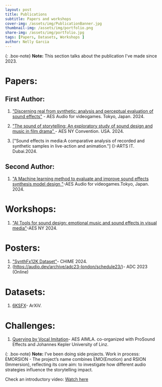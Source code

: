 ```yaml
---
layout: post
title: Publications
subtitle: Papers and workshops
cover-img: /assets/img/PublicationBanner.jpg
thumbnail-img: /assets/img/portfolio.png
share-img: /assets/img/portfolio.jpg
tags: [Papers, Datasets, Workshops ]
author: Nelly Garcia
---
```

{: .box-note}
**Note:** This section talks about the publication I've made since 2023.

# Papers:
## First Author:
1. ["Discerning real from synthetic: analysis and perceptual evaluation of sound effects"](https://scholar.google.com/citations?view_op=view_citation&hl=es&user=RqIkG4oAAAAJ&authuser=5&citation_for_view=RqIkG4oAAAAJ:u5HHmVD_uO8C) - AES Audio for videogames. Tokyo, Japan. 2024.

2. [ "The sound of storytelling: An exploratory study of sound
design and music in film drama" ](https://aes2.org/publications/elibrary/)- AES NY Convention. USA. 2024.

3. ["Sound effects in media:A comparative analysis of recorded and synthetic samples in live-action and animation."] ()-ARTS IT. Dubai.2024.

## Second Author:
1. ["A Machine learning method to evaluate and improve sound effects synthesis model design "](https://scholar.google.com/citations?view_op=view_citation&hl=es&user=RqIkG4oAAAAJ&authuser=5&citation_for_view=RqIkG4oAAAAJ:u-x6o8ySG0sC)-AES Audio for videogames.Tokyo, Japan. 2024.

# Workshops:
1. ["AI Tools for sound design: emotional music and  sound effects in visual media"](https://aesshow2024ny.sched.com/event/1k8Ky/ai-tools-for-sound-design-emotional-music-and-sound-effects-in-visual-media)-AES NY 2024.
# Posters:
1. ["SynthFx12K Dataset"](https://static1.squarespace.com/static/6227c31a43daf21135453605/t/6738d980f5de4f489284b4ac/1731778944725/10+Nelly+Garcia+and+Joshua+Reiss.pdf)- CHIME 2024. 
2. (https://audio.dev/archive/adc23-london/schedule23/)- ADC 2023 (Online)
# Datasets:
1. [6KSFX](https://arxiv.org/abs/2501.17198)- ArXiV.
# Challenges:
1. [Querying by Vocal Imitation](https://qvim-aes.github.io)- AES  AIMLA. co-organized with ProSound Effects and Johannes Kepler University of Linz.

{: .box-note}
**Note:**  I've been doing side projects. 
Work in process: EMORSION - The project’s name combines EMO(Emotion) and RSION (Immersion), reflecting its core aim: to investigate how different audio strategies influence the storytelling impact.

Check an introductory video: [Watch here](https://drive.google.com/file/d/1nO2TJBxl0_fUaLZ2QbLq4VqHPTivKSoC/view?usp=sharing)